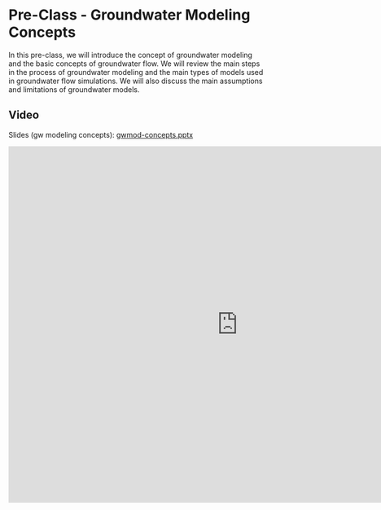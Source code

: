 # Pre-Class - Groundwater Modeling Concepts

In this pre-class, we will introduce the concept of groundwater modeling and the basic concepts of groundwater flow. We will review the main steps in the process of groundwater modeling and the main types of models used in groundwater flow simulations. We will also discuss the main assumptions and limitations of groundwater models.

## Video

Slides (gw modeling concepts): [gwmod-concepts.pptx](gwmod-concepts.pptx)

<iframe width="900" height="700" src="https://www.youtube.com/embed/HISlo-Kqnao?si=Mgp20TZYsDlt3YK6" title="YouTube 
video player" frameborder="0" allow="accelerometer; autoplay; clipboard-write; encrypted-media; gyroscope; picture-in-picture; web-share" referrerpolicy="strict-origin-when-cross-origin" allowfullscreen></iframe>